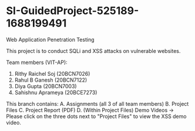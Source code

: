 # SI-GuidedProject-525189-1688199491
Web Application Penetration Testing

This project is to conduct SQLi and XSS attacks on vulnerable websites. 

Team members (VIT-AP):
1. Rithy Raichel Soj (20BCN7026)
2. Rahul B Ganesh (20BCN7122)
3. Diya Gupta (20BCN7003)
4. Sahishnu Aprameya (20BCE7273)

This branch contains:
A. Assignments (all 3 of all team members) 
B. Project Files 
C. Project Report (PDF) 
D. (Within Project Files) Demo Videos -> Please click on the three dots next to "Project Files" to view the XSS demo video.


